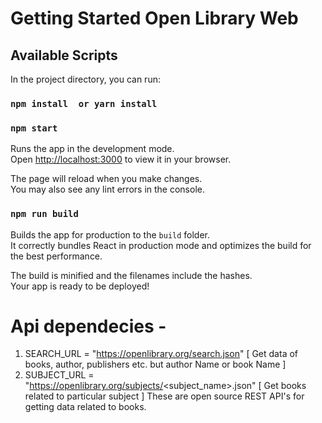 # Getting Started Open Library Web 

## Available Scripts
In the project directory, you can run:
### `npm install  or yarn install`
### `npm start`

Runs the app in the development mode.\
Open [http://localhost:3000](http://localhost:3000) to view it in your browser.

The page will reload when you make changes.\
You may also see any lint errors in the console.

### `npm run build`

Builds the app for production to the `build` folder.\
It correctly bundles React in production mode and optimizes the build for the best performance.

The build is minified and the filenames include the hashes.\
Your app is ready to be deployed!

# Api dependecies - 
1. SEARCH_URL = "https://openlibrary.org/search.json" [ Get data of books, author, publishers etc. but author Name or book Name ]
2. SUBJECT_URL = "https://openlibrary.org/subjects/<subject_name>.json" [ Get books related to particular subject ]
These are open source REST API's for getting data related to books.
